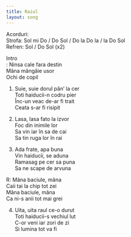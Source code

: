 ```yaml
---
title: Raiul
layout: song
---
```


Acorduri:  
Strofa: Sol mi Do / Do Sol / Do la Do la / la Do Sol  
Refren: Sol / Do Sol (x2)  


Intro  
: Ninsa cale fara destin   
Mâna mângâie usor   
Ochi de copil   


1. Suie, suie dorul pân’ la cer   
Toti haiducii-n codru pier   
Înc-un veac de-ar fi trait  
Ceata s-ar fi risipit  


2. Lasa, lasa fato la izvor  
Foc din inimile lor  
Sa vin iar în sa de cai  
Sa tin ruga lor în rai  


3. Ada frate, apa buna  
Vin haiducii, se aduna  
Ramasag pe cer sa puna  
Sa ne scape de arvuna  


R: Mâna baciule, mâna  
Caii tai la chip tot zei  
Mâna baciule, mâna  
Ca ni-s anii tot mai grei  


4. Uita, uita raul ce-o durut  
Toti haiducii-s vechiul lut  
C-or veni iar zori de zi  
Si lumina tot va fi  
